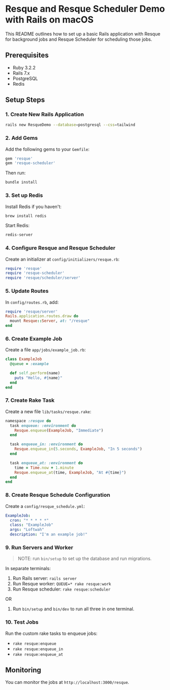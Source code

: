 # Resque and Resque Scheduler Demo with Rails on macOS

This README outlines how to set up a basic Rails application with Resque for background jobs and Resque Scheduler for scheduling those jobs.

## Prerequisites

* Ruby 3.2.2
* Rails 7.x
* PostgreSQL
* Redis

## Setup Steps

### 1. Create New Rails Application

```bash
rails new ResqueDemo --database=postgresql --css=tailwind
```

### 2. Add Gems

Add the following gems to your `Gemfile`:

```ruby
gem 'resque'
gem 'resque-scheduler'
```

Then run:

```bash
bundle install
```

### 3. Set up Redis

Install Redis if you haven't:

```bash
brew install redis
```

Start Redis:

```bash
redis-server
```

### 4. Configure Resque and Resque Scheduler

Create an initializer at `config/initializers/resque.rb`:

```ruby
require 'resque'
require 'resque-scheduler'
require 'resque/scheduler/server'
```

### 5. Update Routes

In `config/routes.rb`, add:

```ruby
require 'resque/server'
Rails.application.routes.draw do
  mount Resque::Server, at: "/resque"
end
```

### 6. Create Example Job

Create a file `app/jobs/example_job.rb`:

```ruby
class ExampleJob
  @queue = :example

  def self.perform(name)
    puts "Hello, #{name}"
  end
end
```

### 7. Create Rake Task

Create a new file `lib/tasks/resque.rake`:

```ruby
namespace :resque do
  task enqueue: :environment do
    Resque.enqueue(ExampleJob, "Immediate")
  end

  task enqueue_in: :environment do
    Resque.enqueue_in(5.seconds, ExampleJob, "In 5 seconds")
  end

  task enqueue_at: :environment do
    time = Time.now + 1.minute
    Resque.enqueue_at(time, ExampleJob, "At #{time}")
  end
end
```

### 8. Create Resque Schedule Configuration

Create a `config/resque_schedule.yml`:

```yaml
ExampleJob:
  cron: "* * * * *"
  class: "ExampleJob"
  args: "Loftwah"
  description: "I'm an example job!"
```

### 9. Run Servers and Worker

> NOTE: run `bin/setup` to set up the database and run migrations.

In separate terminals:

1. Run Rails server: `rails server`
2. Run Resque worker: `QUEUE=* rake resque:work`
3. Run Resque scheduler: `rake resque:scheduler`

OR

1. Run `bin/setup` and `bin/dev` to run all three in one terminal.

### 10. Test Jobs

Run the custom rake tasks to enqueue jobs:

* `rake resque:enqueue`
* `rake resque:enqueue_in`
* `rake resque:enqueue_at`

## Monitoring

You can monitor the jobs at `http://localhost:3000/resque`.